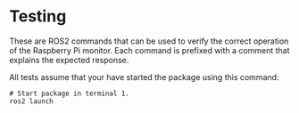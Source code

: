 # Testing

These are ROS2 commands that can be used to verify the correct operation of the Raspberry Pi monitor.  Each command is prefixed with a comment that explains the expected response.

All tests assume that your have started the package using this command:

```text
# Start package in terminal 1.
ros2 launch
```

